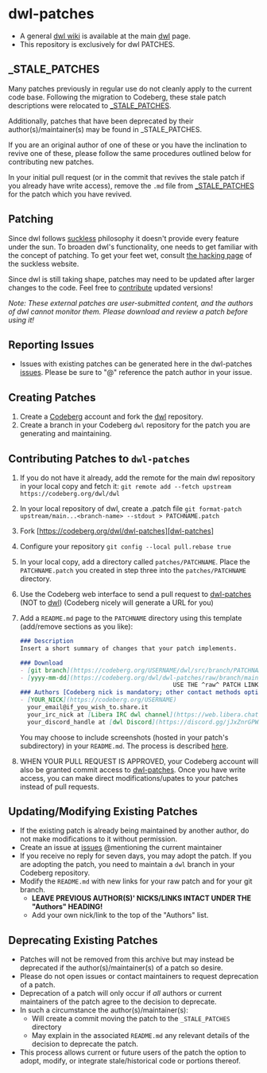 # dwl-patches
* A general [dwl wiki](https://codeberg.org/dwl/dwl/wiki) is available at the main [dwl](https://codeberg.org/dwl/dwl) page.
* This repository is exclusively for dwl PATCHES.

## _STALE_PATCHES
Many patches previously in regular use do not cleanly apply to the current code base. Following the migration to Codeberg, these stale patch descriptions were relocated to [_STALE_PATCHES].

Additionally, patches that have been deprecated by their author(s)/maintainer(s) may be found in _STALE_PATCHES.

If you are an original author of one of these or you have the inclination to revive one of these, please follow the same procedures outlined below for contributing new patches.

In your initial pull request (or in the commit that revives the stale patch if you already have write access), remove the `.md` file from [_STALE_PATCHES] for the patch which you have revived.

## Patching
Since dwl follows [suckless](https://suckless.org/) philosophy it doesn't provide every feature under the sun. To broaden dwl's functionality, one needs to get familiar with the concept of patching. To get your feet wet, consult [the hacking page](https://suckless.org/hacking/) of the suckless website.

Since dwl is still taking shape, patches may need to be updated after larger changes to the code. Feel free to [contribute](instructions) updated versions!

*Note: These external patches are user-submitted content, and the authors of dwl cannot monitor them. Please download and review a patch before using it!*

## Reporting Issues
- Issues with existing patches can be generated here in the dwl-patches [issues]. Please be sure to "@" reference the patch author in your issue.

## Creating Patches
1. Create a [Codeberg] account and fork the [dwl] repository.
2. Create a branch in your Codeberg `dwl` repository for the patch you are generating and maintaining.

## Contributing Patches to `dwl-patches`
1. If you do not have it already, add the remote for the main dwl repository in your local copy and fetch it:
    `git remote add --fetch upstream https://codeberg.org/dwl/dwl`
2. In your local repository of dwl, create a .patch file
    `git format-patch upstream/main...<branch-name> --stdout > PATCHNAME.patch`
3. Fork [https://codeberg.org/dwl/dwl-patches][dwl-patches]
4. Configure your repository
    `git config --local pull.rebase true`
5. In your local copy, add a directory called `patches/PATCHNAME`. Place the `PATCHNAME.patch` you created in step three into the `patches/PATCHNAME` directory.
6. Use the Codeberg web interface to send a pull request to [dwl-patches] (NOT to [dwl]) (Codeberg nicely will generate a URL for you)
7. Add a `README.md` page to the `PATCHNAME` directory using this template (add/remove sections as you like):
    ```markdown
    ### Description
    Insert a short summary of changes that your patch implements.

    ### Download
    - [git branch](https://codeberg.org/USERNAME/dwl/src/branch/PATCHNAME)
    - [yyyy-mm-dd](https://codeberg.org/dwl/dwl-patches/raw/branch/main/patches/PATCHNAME/PATCHNAME.patch)
                                               USE THE ^raw^ PATCH LINK HERE
    ### Authors [Codeberg nick is mandatory; other contact methods optional]
    - [YOUR_NICK](https://codeberg.org/USERNAME)
      your_email@if_you_wish_to.share.it
      your_irc_nick at [Libera IRC dwl channel](https://web.libera.chat/?channels=#dwl)
      your_discord_handle at [dwl Discord](https://discord.gg/jJxZnrGPWN)
    ```
    You may choose to include screenshots (hosted in your patch's subdirectory) in your `README.md`. The process is described [here](https://docs.codeberg.org/markdown/using-images/).

8. WHEN YOUR PULL REQUEST IS APPROVED, your Codeberg account will also be granted commit access to [dwl-patches]. Once you have write access, you can make direct modifications/upates to your patches instead of pull requests.

## Updating/Modifying Existing Patches
- If the existing patch is already being maintained by another author, do not make modifications to it without permission.
- Create an issue at [issues] @mentioning the current maintainer
- If you receive no reply for seven days, you may adopt the patch. If you are adopting the patch, you need to maintain a `dwl` branch in your Codeberg repository.
- Modify the `README.md` with new links for your raw patch and for your git branch.
    - **LEAVE PREVIOUS AUTHOR(S)' NICKS/LINKS INTACT UNDER THE "Authors" HEADING!**
    - Add your own nick/link to the top of the "Authors" list.

## Deprecating Existing Patches
- Patches will not be removed from this archive but may instead be deprecated if the author(s)/maintainer(s) of a patch so desire.
- Please do not open issues or contact maintainers to request deprecation of a patch.
- Deprecation of a patch will only occur if *all* authors or current maintainers of the patch agree to the decision to deprecate.
- In such a circumstance the author(s)/maintainer(s):
    - Will create a commit moving the patch to the `_STALE_PATCHES` directory
    - May explain in the associated `README.md` any relevant details of the decision to deprecate the patch.
- This process allows current or future users of the patch the option to adopt, modify, or integrate stale/historical code or portions thereof.


[dwl-patches]: https://codeberg.org/dwl/dwl-patches
[Codeberg]: https://codeberg.org
[dwl]: https://codeberg.org/dwl/dwl
[dwl-patches]: https://codeberg.org/dwl/dwl-patches
[issues]: https://codeberg.org/dwl/dwl-patches/issues
[_STALE_PATCHES]:https://codeberg.org/dwl/dwl-patches/src/branch/main/_STALE_PATCHES
